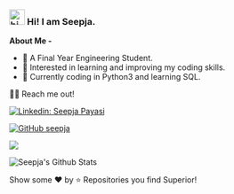 
### <img src="https://user-images.githubusercontent.com/1303154/88677602-1635ba80-d120-11ea-84d8-d263ba5fc3c0.gif" width="28px" alt="hi"> Hi! I am Seepja.


**About Me -**
- 🔭 A Final Year Engineering Student.
- 👀 Interested in learning and improving my coding skills.
- 🌱 Currently coding in Python3 and learning SQL.

🤝🏻 Reach me out!

[![Linkedin: Seepja Payasi](https://img.shields.io/badge/-seepjapayasi-blue?style=flat-square&logo=Linkedin&logoColor=white&link=https://www.linkedin.com/in/seepja-payasi/)](https://www.linkedin.com/in/seepja-payasi/)

[![GitHub seepja](https://img.shields.io/github/followers/seepja?label=follow&style=social)](https://github.com/seepja)

<img align="center" src="https://github-readme-stats.anuraghazra1.vercel.app/api/top-langs/?username=seepja&layout=compact&theme=radical&count_private=true" />

<!--- ![](https://activity-graph.herokuapp.com/graph?username=seepja&theme=github)--->

![Seepja's Github Stats](https://github-readme-stats.vercel.app/api?username=seepja&show_icons=true&theme=radical&hide=stars,issues)

Show some ❤️ by ⭐ Repositories you find Superior!
<!---
seepja/seepja is a ✨ special ✨ repository because its `README.md` (this file) appears on your GitHub profile.
You can click the Preview link to take a look at your changes.
--->

